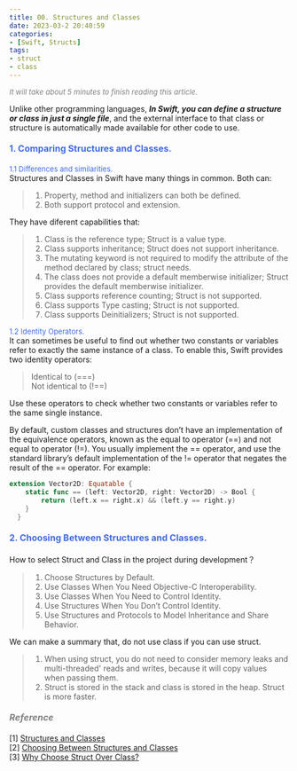 ```yaml
---
title: 00. Structures and Classes
date: 2023-03-2 20:40:59
categories: 
- [Swift, Structs]
tags:
- struct
- class
---
```


<font color=gray size=2>*It will take about 5 minutes to finish reading this article.*</font>


Unlike other programming languages, <strong>*In Swift, you can define a structure or class in just a single file*</strong>, and the external interface to that class or structure is automatically made available for other code to use.

#### <font size=3 color=#4169E1> 1. Comparing Structures and Classes. </font> 

<font size=2 color=#4169E1>1.1 Differences and similarities.</font>   
Structures and Classes in Swift have many things in common. Both can:
>1. Property, method and initializers can both be defined.  
>2. Both support protocol and extension.

They have diferent capabilities that:

>1. Class is the reference type; Struct is a value type.
>2. Class supports inheritance; Struct does not support inheritance.
>3. The mutating keyword is not required to modify the attribute of the method declared by class; struct needs.
>4. The class does not provide a default memberwise initializer; Struct provides the default memberwise initializer.
>5. Class supports reference counting; Struct is not supported.
>6. Class supports Type casting; Struct is not supported.
>7. Class supports Deinitializers; Struct is not supported.

<font size=2 color=#4169E1>1.2 Identity Operators.</font>  
It can sometimes be useful to find out whether two constants or variables refer to exactly the same instance of a class. To enable this, Swift provides two identity operators:

> Identical to (===)  
> Not identical to (!==)  

Use these operators to check whether two constants or variables refer to the same single instance.

By default, custom classes and structures don’t have an implementation of the equivalence operators, known as the equal to operator (==) and not equal to operator (!=). You usually implement the == operator, and use the standard library’s default implementation of the != operator that negates the result of the == operator. For example:
```Swift 
extension Vector2D: Equatable {
    static func == (left: Vector2D, right: Vector2D) -> Bool {
        return (left.x == right.x) && (left.y == right.y)
    }
  }
```

#### <font size=3 color=#4169E1> 2. Choosing Between Structures and Classes. </font> 
How to select Struct and Class in the project during development？
> 1. Choose Structures by Default.
> 2. Use Classes When You Need Objective-C Interoperability.
> 3. Use Classes When You Need to Control Identity.
> 4. Use Structures When You Don’t Control Identity.
> 5. Use Structures and Protocols to Model Inheritance and Share Behavior.

We can make a summary that, do not use class if you can use struct.

> 1. When using struct, you do not need to consider memory leaks and multi-threaded' reads and writes, because it will copy values when passing them.
> 2. Struct is stored in the stack and class is stored in the heap. Struct is more faster.


#### <font size=3 color=gray>*Reference*</font>
[1] [Structures and Classes](https://docs.swift.org/swift-book/LanguageGuide/ClassesAndStructures.html)   
[2] [Choosing Between Structures and Classes](https://developer.apple.com/documentation/swift/choosing-between-structures-and-classes)  
[3] [Why Choose Struct Over Class?](https://stackoverflow.com/questions/24232799/why-choose-struct-over-class?rq=1)

